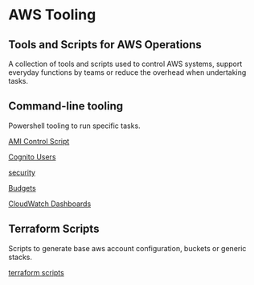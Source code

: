 # AWS Tooling

## Tools and Scripts for AWS Operations

A collection of tools and scripts used to control AWS systems, support everyday functions by teams or reduce the overhead when undertaking tasks.

## Command-line tooling

Powershell tooling to run specific tasks.

[AMI Control Script](scripts/ami_control/README.md)

[Cognito Users](scripts/cognito/README.md)

[security](scripts/security/README.md)

[Budgets](scripts/budgets/README.md)

[CloudWatch Dashboards](scripts/dashboards/README.md)

## Terraform Scripts

Scripts to generate base aws account configuration, buckets or generic stacks.

[terraform scripts](./terraform/)
